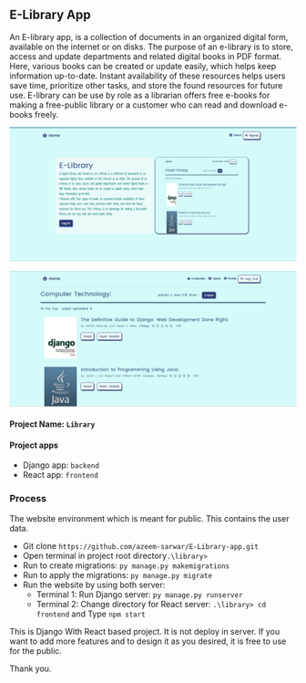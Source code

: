 ## E-Library App

An E-library app, is a collection of documents in an organized digital form, available on the internet or on disks. The purpose of an e-library is to store, access and update departments and related digital books in PDF format. Here, various books can be created or update easily, which helps keep information up-to-date. Instant availability of these resources helps users save time, prioritize other tasks, and store the found resources for future use. E-library can be use by role as a librarian offers free e-books for making a free-public library or a customer who can read and download e-books freely.

![Home Page](frontend/public/images/homePage.png)

![Home Page](frontend/public/images/e-library.png)

#### Project Name: `Library`

#### Project apps

- Django app: `backend`
- React app: `frontend`

### Process

The website environment which is meant for public. This contains the user data.

- Git clone `https://github.com/azeem-sarwar/E-Library-app.git`
- Open terminal in project root directory`.\library>`
- Run to create migrations: `py manage.py makemigrations`
- Run to apply the migrations: `py manage.py migrate`
- Run the website by using both server:
  - Terminal 1: Run Django server: `py manage.py runserver`
  - Terminal 2: Change directory for React server: `.\library> cd frontend` and Type `npm start`

This is Django With React based project. It is not deploy in server. If you want to add more features and to design it
as you desired, it is free to use for the public.

Thank you.

